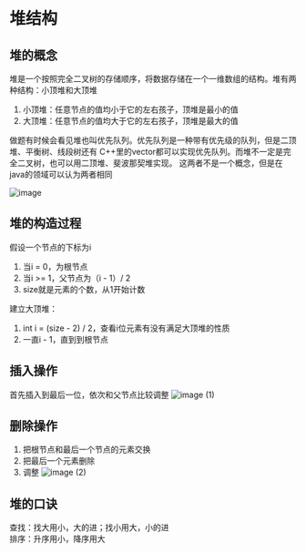 # 堆结构
## 堆的概念
堆是一个按照完全二叉树的存储顺序，将数据存储在一个一维数组的结构。堆有两种结构：小顶堆和大顶堆
1. 小顶堆：任意节点的值均小于它的左右孩子，顶堆是最小的值
2. 大顶堆：任意节点的值均大于它的左右孩子，顶堆是最大的值

做题有时候会看见堆也叫优先队列。优先队列是一种带有优先级的队列，但是二顶堆、平衡树、线段树还有
C++里的vector都可以实现优先队列。而堆不一定是完全二叉树，也可以用二顶堆、斐波那契堆实现。
这两者不是一个概念，但是在java的领域可以认为两者相同
<br>

![image](https://github.com/chiewhui1113/AlgorithmNotes/assets/75370269/b7946e6e-f0cf-45ab-b08f-382e0a1bea37)

## 堆的构造过程
假设一个节点的下标为i 
1. 当i = 0，为根节点
2. 当i >= 1，父节点为（i - 1）/ 2
3. size就是元素的个数，从1开始计数

建立大顶堆：
1. int i = (size - 2) / 2，查看i位元素有没有满足大顶堆的性质
2. 一直i - 1，直到到根节点

## 插入操作
首先插入到最后一位，依次和父节点比较调整
![image (1)](https://github.com/chiewhui1113/AlgorithmNotes/assets/75370269/da2cd271-86d1-4e4b-998e-014c19db37b5)

## 删除操作
1. 把根节点和最后一个节点的元素交换
2. 把最后一个元素删除
3. 调整
![image (2)](https://github.com/chiewhui1113/AlgorithmNotes/assets/75370269/c9b1ee5d-9c21-4c7f-aab3-9e5eeec60b65)

## 堆的口诀
查找：找大用小，大的进；找小用大，小的进<br>
排序：升序用小，降序用大
